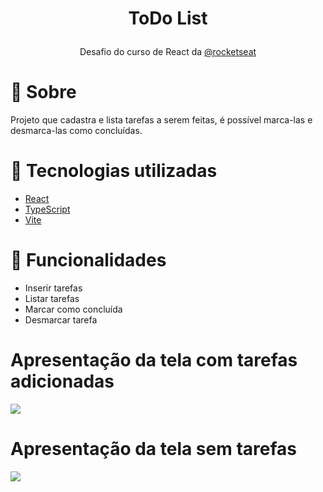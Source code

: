 <h1><p align="center">ToDo List</p></h1>
 <p align="center">Desafio do curso de React da <a href="https://www.rocketseat.com.br/">@rocketseat</a> </p>

# 🎯 Sobre
   Projeto que cadastra e lista tarefas a serem feitas, é possível marca-las e desmarca-las como concluídas.

# 🚀 Tecnologias utilizadas 
- [React](https://react.dev/)
- [TypeScript](https://www.typescriptlang.org/)
- [Vite](https://vitejs.dev/)

# 🎇 Funcionalidades 
- Inserir tarefas
- Listar tarefas
- Marcar como concluída
- Desmarcar tarefa

# Apresentação da tela com tarefas adicionadas
<img src="https://github.com/clesarjr/desafio-ToDo-react-ts/assets/53583192/eb87138b-6e45-4fc7-af16-331c5f5537a3"/>

# Apresentação da tela sem tarefas 
<img src="https://github.com/clesarjr/desafio-ToDo-react-ts/assets/53583192/e6f1ed7f-8456-408b-a765-93e956572f90"/>





